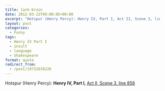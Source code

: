 ```yaml
---
title: lack-brain
date: 2012-03-22T09:00:05+00:00
excerpt: "Hotspur (Henry Percy): Henry IV, Part I, Act II, Scene 3, line 858"
layout: post
categories:
  - Funny
tags:
  - Henry IV Part I
  - insult
  - language
  - Shakespeare
format: quote
redirect_from:
  - /post/19732639226
---
```

Hotspur (Henry Percy): **Henry IV, Part I,** [Act II, Scene 3, line 858](http://www.opensourceshakespeare.org/views/plays/play_view.php?WorkID=henry4p1&Act=2&Scene=3&Scope=scene&LineHighlight=858#858)